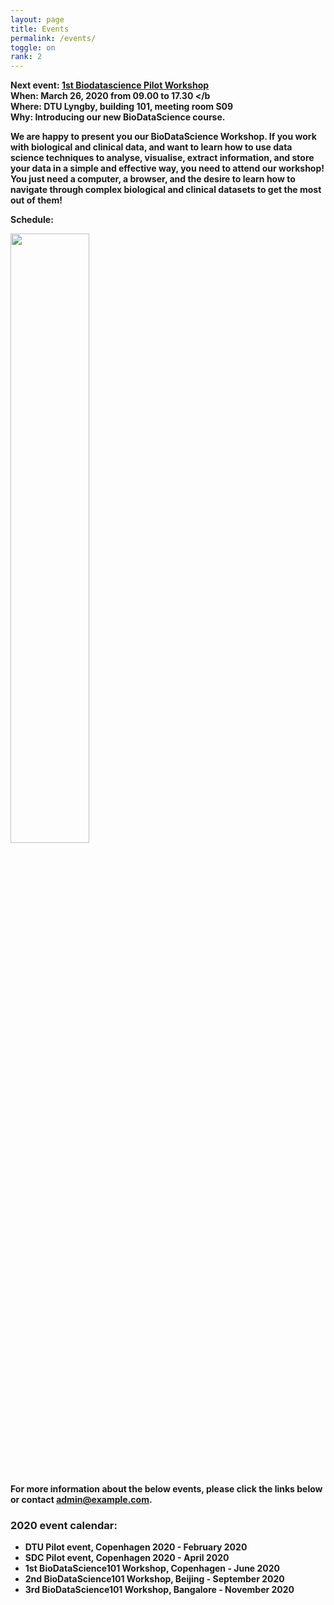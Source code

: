 ```yaml
---
layout: page
title: Events
permalink: /events/
toggle: on
rank: 2
---
```


<b> Next event: <a href="{{page.event_page}}">1st Biodatascience Pilot Workshop </a></b>
<br />
<b>When: March 26, 2020  from 09.00 to 17.30 </b
<br />
<b> Where: DTU Lyngby, building 101, meeting room S09 </b>
<br />
<b> Why: Introducing our new BioDataScience course. </b>
    
We are happy to present you our BioDataScience Workshop. If you work with biological and clinical data, and want to learn how to use data science techniques to analyse, visualise, extract information, and store your data in a simple and effective way, you need to attend our workshop!
<br />
You just need a computer, a browser, and the desire to learn how to navigate through complex biological and clinical datasets to get the most out of them!

Schedule:
<div style="margin-bottom: 50px;">
    <img class="float-center" width="50%"  src="{{ 'schedule2.png' | prepend: site.images_dir | prepend: site.baseurl }}" />
</div>

For more information about the below events, please click the links below or contact **admin@example.com**.


### 2020 event calendar:
- DTU Pilot event, Copenhagen 2020 - February 2020
- SDC Pilot event, Copenhagen 2020 - April 2020
- 1st BioDataScience101 Workshop, Copenhagen - June 2020
- 2nd BioDataScience101 Workshop, Beijing - September 2020
- 3rd BioDataScience101 Workshop, Bangalore - November 2020

<!--
<ul class="post-list">
    {% for post in site.posts reversed %}
      <li>
        <span class="post-meta">{{ post.date | date: "%b %-d, %Y" }}</span>

        <h2>
          <a class="post-link" href="{{ post.url | prepend: site.baseurl }}">{{ post.title }}</a>
        </h2>
      </li>
    {% endfor %}
  </ul>
-->


